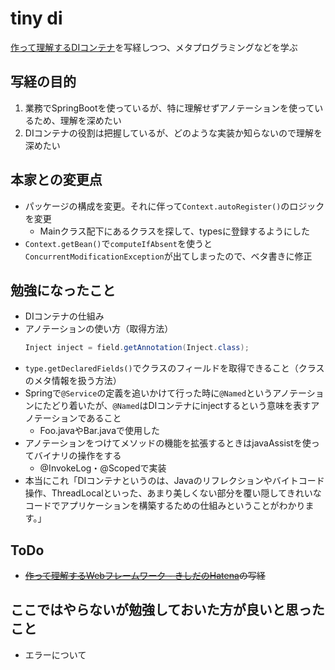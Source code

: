 # tiny di
[作って理解するDIコンテナ](https://nowokay.hatenablog.com/entry/20160406/1459918560)を写経しつつ、メタプログラミングなどを学ぶ

## 写経の目的
1. 業務でSpringBootを使っているが、特に理解せずアノテーションを使っているため、理解を深めたい
1. DIコンテナの役割は把握しているが、どのような実装か知らないので理解を深めたい

## 本家との変更点
- パッケージの構成を変更。それに伴って`Context.autoRegister()`のロジックを変更
    - Mainクラス配下にあるクラスを探して、typesに登録するようにした
- `Context.getBean()`で`computeIfAbsent`を使うと`ConcurrentModificationException`が出てしまったので、ベタ書きに修正

## 勉強になったこと
- DIコンテナの仕組み
- アノテーションの使い方（取得方法）
    ```java
    Inject inject = field.getAnnotation(Inject.class);
    ```
- `type.getDeclaredFields()`でクラスのフィールドを取得できること（クラスのメタ情報を扱う方法）
- Springで`@Service`の定義を追いかけて行った時に`@Named`というアノテーションにたどり着いたが、`@Named`はDIコンテナにinjectするという意味を表すアノテーションであること
    - Foo.javaやBar.javaで使用した
- アノテーションをつけてメソッドの機能を拡張するときはjavaAssistを使ってバイナリの操作をする
    - @InvokeLog・@Scopedで実装
- 本当にこれ「DIコンテナというのは、Javaのリフレクションやバイトコード操作、ThreadLocalといった、あまり美しくない部分を覆い隠してきれいなコードでアプリケーションを構築するための仕組みということがわかります。」

## ToDo
- ~~[作って理解するWebフレームワーク - きしだのHatena](https://nowokay.hatenablog.com/entry/20160419/1461032474)の写経~~

## ここではやらないが勉強しておいた方が良いと思ったこと
- エラーについて
